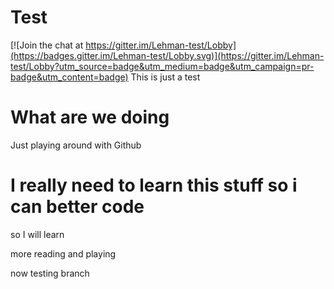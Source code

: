 # Test

[![Join the chat at https://gitter.im/Lehman-test/Lobby](https://badges.gitter.im/Lehman-test/Lobby.svg)](https://gitter.im/Lehman-test/Lobby?utm_source=badge&utm_medium=badge&utm_campaign=pr-badge&utm_content=badge)
This is just a test


# What are we doing
Just playing around with Github


# I really need to learn this stuff so i can better code

so I will learn


more reading and playing

now testing branch